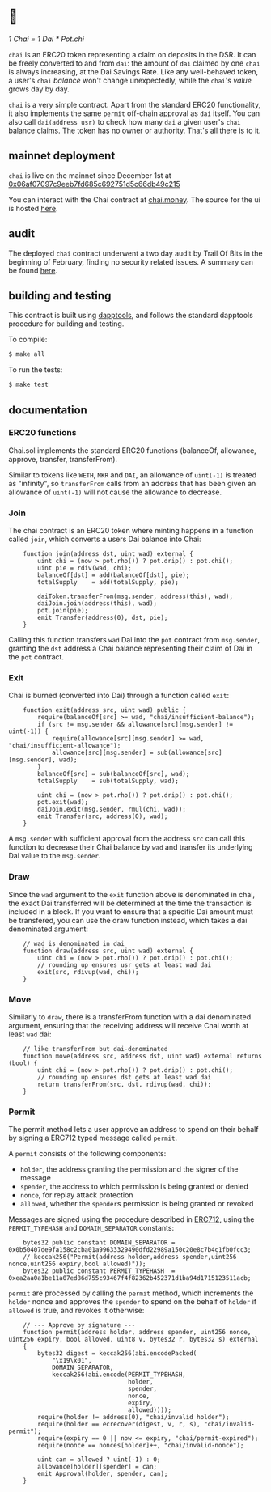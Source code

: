 # 🍵

_1 Chai = 1 Dai * Pot.chi_

`chai` is an ERC20 token representing a claim on deposits in the DSR. It can be freely converted to and from `dai`: the amount of `dai` claimed by one `chai` is always increasing, at the Dai Savings Rate. Like any well-behaved token, a user's `chai` _balance_ won't change unexpectedly, while the `chai`'s _value_ grows day by day.

`chai` is a very simple contract. Apart from the standard ERC20 functionality, it also implements the same `permit` off-chain approval as `dai` itself. You can also call `dai(address usr)` to check how many `dai` a given user's `chai` balance claims. The token has no owner or authority. That's all there is to it.

## mainnet deployment

`chai` is live on the mainnet since December 1st at [0x06af07097c9eeb7fd685c692751d5c66db49c215](https://etherscan.io/token/0x06af07097c9eeb7fd685c692751d5c66db49c215)

You can interact with the Chai contract at [chai.money](https://chai.money). The source for the ui is hosted [here](https://github.com/lucasvo/chui).

## audit

The deployed `chai` contract underwent a two day audit by Trail Of Bits in the beginning of February, finding no security related issues.
A summary can be found [here](./ToB_Letter_of_Attestation_Chai.pdf).

## building and testing

This contract is built using [dapptools](http://dapp.tools/), and follows the standard dapptools procedure for building and testing.

To compile:
```sh
$ make all
```

To run the tests:
```sh
$ make test
```

## documentation

### ERC20 functions

Chai.sol implements the standard ERC20 functions (balanceOf, allowance, approve, transfer, transferFrom). 

Similar to tokens like `WETH`, `MKR` and `DAI`, an allowance of `uint(-1)` is treated as "infinity", so `transferFrom` calls from an address that has been given an allowance of `uint(-1)` will not cause the allowance to decrease.

### Join 

The chai contract is an ERC20 token where minting happens in a function called `join`, which converts a users Dai balance into Chai:
```sol
    function join(address dst, uint wad) external {
        uint chi = (now > pot.rho()) ? pot.drip() : pot.chi();
        uint pie = rdiv(wad, chi);
        balanceOf[dst] = add(balanceOf[dst], pie);
        totalSupply    = add(totalSupply, pie);

        daiToken.transferFrom(msg.sender, address(this), wad);
        daiJoin.join(address(this), wad);
        pot.join(pie);
        emit Transfer(address(0), dst, pie);
    }
```

Calling this function transfers `wad` Dai into the `pot` contract from `msg.sender`, granting the `dst` address a Chai balance representing their claim of Dai in the `pot` contract.

### Exit

Chai is burned (converted into Dai) through a function called `exit`:
```sol
    function exit(address src, uint wad) public {
        require(balanceOf[src] >= wad, "chai/insufficient-balance");
        if (src != msg.sender && allowance[src][msg.sender] != uint(-1)) {
            require(allowance[src][msg.sender] >= wad, "chai/insufficient-allowance");
            allowance[src][msg.sender] = sub(allowance[src][msg.sender], wad);
        }
        balanceOf[src] = sub(balanceOf[src], wad);
        totalSupply    = sub(totalSupply, wad);

        uint chi = (now > pot.rho()) ? pot.drip() : pot.chi();
        pot.exit(wad);
        daiJoin.exit(msg.sender, rmul(chi, wad));
        emit Transfer(src, address(0), wad);
    }
```
A `msg.sender` with sufficient approval from the address `src` can call this function to decrease their Chai balance by `wad` and transfer its underlying Dai value to the `msg.sender`.

### Draw

Since the `wad` argument to the `exit` function above is denominated in chai, the exact Dai transferred will be determined at the time the transaction is included in a block. If you want to ensure that a specific Dai amount must be transfered, you can use the draw function instead, which takes a dai denominated argument:

```sol
    // wad is denominated in dai
    function draw(address src, uint wad) external {
        uint chi = (now > pot.rho()) ? pot.drip() : pot.chi();
        // rounding up ensures usr gets at least wad dai
        exit(src, rdivup(wad, chi));
    }
```


### Move

Similarly to `draw`, there is a transferFrom function with a dai denominated argument, ensuring that the receiving address will receive Chai worth at least `wad` dai:

```sol
    // like transferFrom but dai-denominated
    function move(address src, address dst, uint wad) external returns (bool) {
        uint chi = (now > pot.rho()) ? pot.drip() : pot.chi();
        // rounding up ensures dst gets at least wad dai
        return transferFrom(src, dst, rdivup(wad, chi));
    }
```

### Permit

The permit method lets a user approve an address to spend on their behalf by signing a ERC712 typed message called `permit`.

A `permit` consists of the following components:

- `holder`, the address granting the permission and the signer of the message
- `spender`, the address to which permission is being granted or denied
- `nonce`, for replay attack protection
- `allowed`, whether the `spender`s permission is being granted or revoked

Messages are signed using the procedure described in [ERC712](https://eips.ethereum.org/EIPS/eip-712), using the `PERMIT_TYPEHASH` and `DOMAIN_SEPARATOR` constants:
```sol
    bytes32 public constant DOMAIN_SEPARATOR = 0x0b50407de9fa158c2cba01a99633329490dfd22989a150c20e8c7b4c1fb0fcc3;
    // keccak256("Permit(address holder,address spender,uint256 nonce,uint256 expiry,bool allowed)"));
    bytes32 public constant PERMIT_TYPEHASH  = 0xea2aa0a1be11a07ed86d755c93467f4f82362b452371d1ba94d1715123511acb;
```

`permit` are processed by calling the `permit` method, which increments the `holder` nonce and approves the `spender` to spend on the behalf of `holder` if `allowed` is true, and revokes it otherwise:

```sol
    // --- Approve by signature ---
    function permit(address holder, address spender, uint256 nonce, uint256 expiry, bool allowed, uint8 v, bytes32 r, bytes32 s) external
    {
        bytes32 digest = keccak256(abi.encodePacked(
            "\x19\x01",
            DOMAIN_SEPARATOR,
            keccak256(abi.encode(PERMIT_TYPEHASH,
                                 holder,
                                 spender,
                                 nonce,
                                 expiry,
                                 allowed))));
        require(holder != address(0), "chai/invalid holder");
        require(holder == ecrecover(digest, v, r, s), "chai/invalid-permit");
        require(expiry == 0 || now <= expiry, "chai/permit-expired");
        require(nonce == nonces[holder]++, "chai/invalid-nonce");

        uint can = allowed ? uint(-1) : 0;
        allowance[holder][spender] = can;
        emit Approval(holder, spender, can);
    }
```
